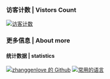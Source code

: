 ### 访客计数 | Vistors Count
[![访客计数](https://count.getloli.com/get/@zhanggenlove?theme=gelbooru)](#)
<!--[![访客计数](https://count.getloli.com/get/@zhanggenlove?theme=rule34)](#)-->
<!--[![访客计数](https://count.getloli.com/get/@zhanggenlove?theme=gelbooru-h)](#)-->


### 更多信息 | About more
#### 统计数据 | statistics
[![zhanggenlove 的 Github](https://github-readme-stats.vercel.app/api?username=zhanggenlove&locale=cn&show_icons=true&hide=contribs)](#)
[![常用的语言](https://github-readme-stats.vercel.app/api/top-langs/?username=zhanggenlove&layout=compact&locale=cn)](#)

<!--
**zhanggenlove/zhanggenlove** is a ✨ _special_ ✨ repository because its `README.md` (this file) appears on your GitHub profile.

Here are some ideas to get you started:

- 🔭 I’m currently working on ...
- 🌱 I’m currently learning ...
- 👯 I’m looking to collaborate on ...
- 🤔 I’m looking for help with ...
- 💬 Ask me about ...
- 📫 How to reach me: ...
- 😄 Pronouns: ...
- ⚡ Fun fact: ...
-->
